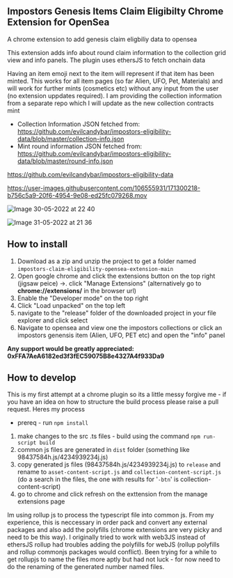 <h2>Impostors Genesis Items Claim Eligibilty Chrome Extension for OpenSea</h2>

A chrome extension to add genesis claim eligbiliy data to opensea

This extension adds info about round claim information to the collection grid view and info panels. The plugin uses ethersJS to fetch onchain data

Having an item emoji next to the item will represent if that item has been minted. This works for all item pages (so far Alien, UFO, Pet, Materials) and will work for further mints (cosmetics etc) without any input from the user (no extension uppdates required). I am providing the collection information from a separate repo which I will update as the new collection contracts mint

- Collection Information JSON fetched from: https://github.com/evilcandybar/impostors-eligibility-data/blob/master/collection-info.json
- Mint round information JSON fetched from: https://github.com/evilcandybar/impostors-eligibility-data/blob/master/round-info.json

https://github.com/evilcandybar/impostors-eligibility-data


https://user-images.githubusercontent.com/106555931/171300218-b756c5a9-20f6-4954-9e08-ed25fc079268.mov


![Image 30-05-2022 at 22 40](https://user-images.githubusercontent.com/106555931/171061640-59b32964-b607-488c-89ca-937ef452c161.jpg)


![Image 31-05-2022 at 21 36](https://user-images.githubusercontent.com/106555931/171280132-27a2d0d9-22b8-43c0-b862-f100657dc75c.jpg)


<h2>How to install</h2>

1. Download as a zip and unzip the project to get a folder named `impostors-claim-eligibility-opensea-extension-main`
2. Open google chrome and click the extensions button on the top right (jigsaw peice) ->. click "Manage Extensions" (alternatively go to **chrome://extensions/** in the browser url)
3. Enable the "Developer mode" on the top right
4. Click "Load unpacked" on the top left
5. navigate to the "release" folder of the downloaded project in your file explorer and click select
6. Navigate to opensea and view one the impostors collections or click an impostors genensis item (Alien, UFO, PET etc) and open the "info" panel

**Any support would be greatly appreciated: 0xFFA7AeA6182ed3f3fEC59075B8e4327A4f933Da9**

<h2>How to develop</h2>
This is my first attempt at a chrome plugin so its a little messy forgive me - if you have an idea on how to structure the build process please raise a pull request. Heres my process

- prereq - run `npm install`

1. make changes to the src .ts files - build using the command `npm run-script build`
2. common js files are generated in `dist` folder (something like 98437584h.js/4234939234j.js)
3. copy generated js files (98437584h.js/4234939234j.js) to `release` and rename to `asset-content-script.js` and `collection-content-script.js` (do a search in the files, the one with results for '`-btn`' is collection-content-script)
4. go to chrome and click refresh on the exttension from the manage extensions page

Im using rollup js to process the typescript file into common js. From my experience, this is neccessary in order pack and convert any external packages and also add the polyfills (chrome extensions are very picky and need to be this way). I originally tried to work with web3JS instead of ethersJS rollup had troubles adding the polyfills for webJS (rollup polyfills and rollup commonjs packages would conflict). Been trying for a while to get rollupjs to name the files more aptly but had not luck - for now need to do the renaming of the generated number named files.
